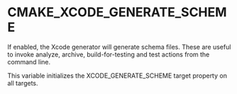   

# CMAKE_XCODE_GENERATE_SCHEME  
If enabled, the Xcode generator will generate schema files.  These
are useful to invoke analyze, archive, build-for-testing and test
actions from the command line.  

This variable initializes the
XCODE_GENERATE_SCHEME
target property on all targets.  


